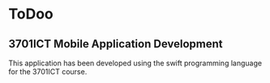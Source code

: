 # ToDoo
## 3701ICT Mobile Application Development ##

This application has been developed using the swift programming language for the 3701ICT course.
